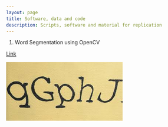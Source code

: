 ```yaml
---
layout: page
title: Software, data and code
description: Scripts, software and material for replication
---
```


<section>
  
1) Word Segmentation using OpenCV

<p class="icon fa-star"> <a href="https://github.com/yashkarbhari/Word-Segmentation-using-OpenCV">Link</a></p>
<div class="4u">
	<span class="image fit"><img src="assets/images/captcha.jpg" alt="" /></span>
	</div>
</section>

